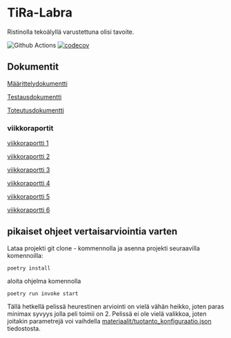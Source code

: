 # TiRa-Labra

Ristinolla tekoälyllä varustettuna olisi tavoite.

![Github Actions](https://github.com/aitoAarni/TiRa-Labra/workflows/CI/badge.svg)
[![codecov](https://codecov.io/gh/aitoAarni/TiRa-Labra/branch/main/graph/badge.svg?token=G521CJR0IT)](https://codecov.io/gh/aitoAarni/TiRa-Labra)




## Dokumentit

[Määrittelydokumentti](https://github.com/aitoAarni/TiRa-Labra/blob/main/dokumentaatio/m%C3%A4%C3%A4rittelydokumentti.md)

[Testausdokumentti](https://github.com/aitoAarni/TiRa-Labra/blob/main/dokumentaatio/Testausdokumentti.md)

[Toteutusdokumentti](https://github.com/aitoAarni/TiRa-Labra/blob/main/dokumentaatio/toteutusdokumentti.md)

### viikkoraportit

[viikkoraportti 1](https://github.com/aitoAarni/TiRa-Labra/blob/main/dokumentaatio/viikkoraportti1.md)

[viikkoraportti 2](https://github.com/aitoAarni/TiRa-Labra/blob/main/dokumentaatio/viikkoraportti2.md)

[viikkoraportti 3](https://github.com/aitoAarni/TiRa-Labra/blob/main/dokumentaatio/viikkoraportti3.md)

[viikkoraportti 4](https://github.com/aitoAarni/TiRa-Labra/blob/main/dokumentaatio/viikkoraportti4.md)

[viikkoraportti 5](https://github.com/aitoAarni/TiRa-Labra/blob/main/dokumentaatio/viikkoraportti5.md)

[viikkoraportti 6](https://github.com/aitoAarni/TiRa-Labra/blob/main/dokumentaatio/viikkoraportti6.md)

## pikaiset ohjeet vertaisarviointia varten


Lataa projekti git clone - kommennolla ja asenna projekti seuraavilla komennoilla:

```
poetry install
```

aloita ohjelma komennolla

```
poetry run invoke start 
```
Tällä hetkellä pelissä heurestinen arviointi on vielä vähän heikko, joten paras minimax syvyys jolla peli toimii on 2. Pelissä ei ole vielä valikkoa, joten joitakin parametrejä voi vaihdella [materiaalit/tuotanto_konfiguraatio.json](https://github.com/aitoAarni/TiRa-Labra/blob/main/materiaalit/tuotanto_konfiguraatio.json) tiedostosta.
